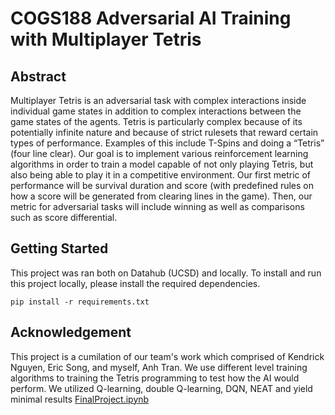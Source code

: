 # COGS188 Adversarial AI Training with Multiplayer Tetris

## Abstract 

Multiplayer Tetris is an adversarial task with complex interactions inside individual game states in addition to complex interactions between the game states of the agents. Tetris is particularly complex because of its potentially infinite nature and because of strict rulesets that reward certain types of performance. Examples of this include T-Spins and doing a “Tetris” (four line clear). Our goal is to implement various reinforcement learning algorithms in order to train a model capable of not only playing Tetris, but also being able to play it in a competitive environment. Our first metric of performance will be survival duration and score (with predefined rules on how a score will be generated from clearing lines in the game). Then, our metric for adversarial tasks will include winning as well as comparisons such as score differential. 

## Getting Started

This project was ran both on Datahub (UCSD) and locally. To install and run this project locally, please install the required dependencies.

```
pip install -r requirements.txt
```

## Acknowledgement

This project is a cumilation of our team's work which comprised of Kendrick Nguyen, Eric Song, and myself, Anh Tran. We use different level training algorithms to training the Tetris programming to test how the AI would perform. We utilized Q-learning, double Q-learning, DQN, NEAT and yield minimal results [FinalProject.ipynb](FinalProject.ipynb)

